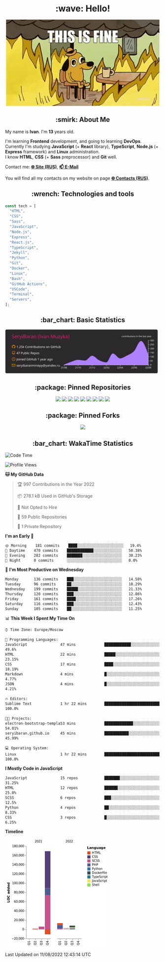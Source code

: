 <h1 align="center">:wave: Hello!</h1>

<p align="center"><img src="images/this-is-fine.gif" /></p>

<h2 align="center">:smirk: About Me</h2>

My name is **Ivan**. I'm **13** years old.

I'm learning **Frontend** development, and going to learning **DevOps**.  
Currently I'm studying **JavaScript** (+ **React** library), **TypeScript**, **Node.js** (+ **Express** framework) and **Linux** administration.  
I know **HTML**, **CSS** (+ **Sass** preprocessor) and **Git** well.

Contact me: [**:globe_with_meridians: Site (RUS)**](https://seryibaran.github.io), [**:mailbox: E-Mail**](mailto:seryibaranminepy@yandex.ru)

You will find all my contacts on my website on page [**:globe_with_meridians: Contacts (RUS)**](https://seryibaran.github.io/contacts).

<h2 align="center">:wrench: Technologies and tools</h2>

```js
const tech = [
  "HTML",
  "CSS",
  "Sass",
  "JavaScript",
  "Node.js",
  "Express",
  "React.js",
  "TypeScript",
  "Jekyll",
  "Python",
  "Git",
  "Docker",
  "Linux",
  "Bash",
  "GitHub Actions",
  "VSCode",
  "Terminal",
  "Servers",
];
```

<h2 align="center">:bar_chart: Basic Statistics</h2>

<div align="center">
  <img src="https://raw.githubusercontent.com/SeryiBaran/seryibaran/master/profile-summary-card-output/monokai/0-profile-details.svg" />
</div>

<h2 align="center">:package: Pinned Repositories</h2>

<div align="center">
  <a href="https://github.com/SeryiBaran/seryibaran.github.io"><img src="https://github-readme-stats.vercel.app/api/pin/?username=SeryiBaran&repo=seryibaran.github.io" /></a>
  <a href="https://github.com/SeryiBaran/useUseful.js"><img src="https://github-readme-stats.vercel.app/api/pin/?username=SeryiBaran&repo=useUseful.js" /></a>
  <a href="https://github.com/SeryiBaran/Standard.css"><img src="https://github-readme-stats.vercel.app/api/pin/?username=SeryiBaran&repo=Standard.css" /></a>
  <a href="https://github.com/SeryiBaran/dotfiles"><img src="https://github-readme-stats.vercel.app/api/pin/?username=SeryiBaran&repo=dotfiles" /></a>
  <a href="https://github.com/SeryiBaran/tools"><img src="https://github-readme-stats.vercel.app/api/pin/?username=SeryiBaran&repo=tools" /></a>
  <a href="https://github.com/SeryiBaran/ddtReactCourse"><img src="https://github-readme-stats.vercel.app/api/pin/?username=SeryiBaran&repo=ddtReactCourse" /></a>
  <a href="https://github.com/SeryiBaran/ivan-pylight-shot"><img src="https://github-readme-stats.vercel.app/api/pin/?username=SeryiBaran&repo=ivan-pylight-shot" /></a>
  <a href="https://github.com/SeryiBaran/mock-api"><img src="https://github-readme-stats.vercel.app/api/pin/?username=SeryiBaran&repo=mock-api" /></a>
  <a href="https://github.com/SeryiBaran/learn-web"><img src="https://github-readme-stats.vercel.app/api/pin/?username=SeryiBaran&repo=learn-web" /></a>
</div>

<h2 align="center">:package: Pinned Forks</h2>

<div align="center">
  <a href="https://github.com/Erghel/Answerius"><img src="https://github-readme-stats.vercel.app/api/pin/?username=Erghel&repo=Answerius" /></a>
</div>

<h2 align="center">:bar_chart: WakaTime Statistics</h2>

<!--START_SECTION:waka-->
![Code Time](http://img.shields.io/badge/Code%20Time-0%20secs-blue)

![Profile Views](http://img.shields.io/badge/Profile%20Views-2-blue)

**🐱 My GitHub Data** 

> 🏆 997 Contributions in the Year 2022
 > 
> 📦 278.1 kB Used in GitHub's Storage 
 > 
> 🚫 Not Opted to Hire
 > 
> 📜 59 Public Repositories 
 > 
> 🔑 1 Private Repository 
 > 
**I'm an Early 🐤** 

```text
🌞 Morning    181 commits    ████░░░░░░░░░░░░░░░░░░░░░   19.4% 
🌆 Daytime    470 commits    ████████████░░░░░░░░░░░░░   50.38% 
🌃 Evening    282 commits    ███████░░░░░░░░░░░░░░░░░░   30.23% 
🌙 Night      0 commits      ░░░░░░░░░░░░░░░░░░░░░░░░░   0.0%

```
📅 **I'm Most Productive on Wednesday** 

```text
Monday       136 commits    ███░░░░░░░░░░░░░░░░░░░░░░   14.58% 
Tuesday      96 commits     ██░░░░░░░░░░░░░░░░░░░░░░░   10.29% 
Wednesday    199 commits    █████░░░░░░░░░░░░░░░░░░░░   21.33% 
Thursday     120 commits    ███░░░░░░░░░░░░░░░░░░░░░░   12.86% 
Friday       161 commits    ████░░░░░░░░░░░░░░░░░░░░░   17.26% 
Saturday     116 commits    ███░░░░░░░░░░░░░░░░░░░░░░   12.43% 
Sunday       105 commits    ██░░░░░░░░░░░░░░░░░░░░░░░   11.25%

```


📊 **This Week I Spent My Time On** 

```text
⌚︎ Time Zone: Europe/Moscow

💬 Programming Languages: 
JavaScript               47 mins             ████████████░░░░░░░░░░░░░   49.6% 
HTML                     22 mins             █████░░░░░░░░░░░░░░░░░░░░   23.15% 
CSS                      17 mins             ████░░░░░░░░░░░░░░░░░░░░░   18.19% 
Markdown                 4 mins              █░░░░░░░░░░░░░░░░░░░░░░░░   4.77% 
JSON                     4 mins              █░░░░░░░░░░░░░░░░░░░░░░░░   4.21%

🔥 Editors: 
Sublime Text             1 hr 22 mins        █████████████████████████   100.0%

🐱‍💻 Projects: 
electron-bootstrap-templa53 mins             █████████████░░░░░░░░░░░░   54.01% 
seryibaran.github.io     45 mins             ███████████░░░░░░░░░░░░░░   45.99%

💻 Operating System: 
Linux                    1 hr 22 mins        █████████████████████████   100.0%

```

**I Mostly Code in JavaScript** 

```text
JavaScript               15 repos            ███████░░░░░░░░░░░░░░░░░░   31.25% 
HTML                     12 repos            ██████░░░░░░░░░░░░░░░░░░░   25.0% 
SCSS                     6 repos             ███░░░░░░░░░░░░░░░░░░░░░░   12.5% 
Python                   4 repos             ██░░░░░░░░░░░░░░░░░░░░░░░   8.33% 
CSS                      3 repos             █░░░░░░░░░░░░░░░░░░░░░░░░   6.25%

```


**Timeline**

![Chart not found](https://raw.githubusercontent.com/SeryiBaran/SeryiBaran/master/charts/bar_graph.png) 


 Last Updated on 11/08/2022 12:43:14 UTC
<!--END_SECTION:waka-->
